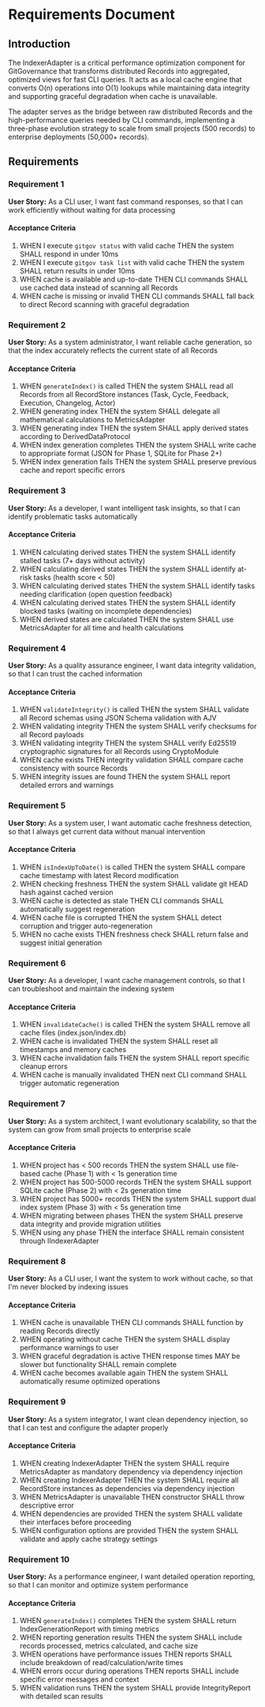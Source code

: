 # Requirements Document

## Introduction

The IndexerAdapter is a critical performance optimization component for GitGovernance that transforms distributed Records into aggregated, optimized views for fast CLI queries. It acts as a local cache engine that converts O(n) operations into O(1) lookups while maintaining data integrity and supporting graceful degradation when cache is unavailable.

The adapter serves as the bridge between raw distributed Records and the high-performance queries needed by CLI commands, implementing a three-phase evolution strategy to scale from small projects (500 records) to enterprise deployments (50,000+ records).

## Requirements

### Requirement 1

**User Story:** As a CLI user, I want fast command responses, so that I can work efficiently without waiting for data processing

#### Acceptance Criteria

1. WHEN I execute `gitgov status` with valid cache THEN the system SHALL respond in under 10ms
2. WHEN I execute `gitgov task list` with valid cache THEN the system SHALL return results in under 10ms
3. WHEN cache is available and up-to-date THEN CLI commands SHALL use cached data instead of scanning all Records
4. WHEN cache is missing or invalid THEN CLI commands SHALL fall back to direct Record scanning with graceful degradation

### Requirement 2

**User Story:** As a system administrator, I want reliable cache generation, so that the index accurately reflects the current state of all Records

#### Acceptance Criteria

1. WHEN `generateIndex()` is called THEN the system SHALL read all Records from all RecordStore instances (Task, Cycle, Feedback, Execution, Changelog, Actor)
2. WHEN generating index THEN the system SHALL delegate all mathematical calculations to MetricsAdapter
3. WHEN generating index THEN the system SHALL apply derived states according to DerivedDataProtocol
4. WHEN index generation completes THEN the system SHALL write cache to appropriate format (JSON for Phase 1, SQLite for Phase 2+)
5. WHEN index generation fails THEN the system SHALL preserve previous cache and report specific errors

### Requirement 3

**User Story:** As a developer, I want intelligent task insights, so that I can identify problematic tasks automatically

#### Acceptance Criteria

1. WHEN calculating derived states THEN the system SHALL identify stalled tasks (7+ days without activity)
2. WHEN calculating derived states THEN the system SHALL identify at-risk tasks (health score < 50)
3. WHEN calculating derived states THEN the system SHALL identify tasks needing clarification (open question feedback)
4. WHEN calculating derived states THEN the system SHALL identify blocked tasks (waiting on incomplete dependencies)
5. WHEN derived states are calculated THEN the system SHALL use MetricsAdapter for all time and health calculations

### Requirement 4

**User Story:** As a quality assurance engineer, I want data integrity validation, so that I can trust the cached information

#### Acceptance Criteria

1. WHEN `validateIntegrity()` is called THEN the system SHALL validate all Record schemas using JSON Schema validation with AJV
2. WHEN validating integrity THEN the system SHALL verify checksums for all Record payloads
3. WHEN validating integrity THEN the system SHALL verify Ed25519 cryptographic signatures for all Records using CryptoModule
4. WHEN cache exists THEN integrity validation SHALL compare cache consistency with source Records
5. WHEN integrity issues are found THEN the system SHALL report detailed errors and warnings

### Requirement 5

**User Story:** As a system user, I want automatic cache freshness detection, so that I always get current data without manual intervention

#### Acceptance Criteria

1. WHEN `isIndexUpToDate()` is called THEN the system SHALL compare cache timestamp with latest Record modification
2. WHEN checking freshness THEN the system SHALL validate git HEAD hash against cached version
3. WHEN cache is detected as stale THEN CLI commands SHALL automatically suggest regeneration
4. WHEN cache file is corrupted THEN the system SHALL detect corruption and trigger auto-regeneration
5. WHEN no cache exists THEN freshness check SHALL return false and suggest initial generation

### Requirement 6

**User Story:** As a developer, I want cache management controls, so that I can troubleshoot and maintain the indexing system

#### Acceptance Criteria

1. WHEN `invalidateCache()` is called THEN the system SHALL remove all cache files (index.json/index.db)
2. WHEN cache is invalidated THEN the system SHALL reset all timestamps and memory caches
3. WHEN cache invalidation fails THEN the system SHALL report specific cleanup errors
4. WHEN cache is manually invalidated THEN next CLI command SHALL trigger automatic regeneration

### Requirement 7

**User Story:** As a system architect, I want evolutionary scalability, so that the system can grow from small projects to enterprise scale

#### Acceptance Criteria

1. WHEN project has < 500 records THEN the system SHALL use file-based cache (Phase 1) with < 1s generation time
2. WHEN project has 500-5000 records THEN the system SHALL support SQLite cache (Phase 2) with < 2s generation time
3. WHEN project has 5000+ records THEN the system SHALL support dual index system (Phase 3) with < 5s generation time
4. WHEN migrating between phases THEN the system SHALL preserve data integrity and provide migration utilities
5. WHEN using any phase THEN the interface SHALL remain consistent through IIndexerAdapter

### Requirement 8

**User Story:** As a CLI user, I want the system to work without cache, so that I'm never blocked by indexing issues

#### Acceptance Criteria

1. WHEN cache is unavailable THEN CLI commands SHALL function by reading Records directly
2. WHEN operating without cache THEN the system SHALL display performance warnings to user
3. WHEN graceful degradation is active THEN response times MAY be slower but functionality SHALL remain complete
4. WHEN cache becomes available again THEN the system SHALL automatically resume optimized operations

### Requirement 9

**User Story:** As a system integrator, I want clean dependency injection, so that I can test and configure the adapter properly

#### Acceptance Criteria

1. WHEN creating IndexerAdapter THEN the system SHALL require MetricsAdapter as mandatory dependency via dependency injection
2. WHEN creating IndexerAdapter THEN the system SHALL require all RecordStore instances as dependencies via dependency injection
3. WHEN MetricsAdapter is unavailable THEN constructor SHALL throw descriptive error
4. WHEN dependencies are provided THEN the system SHALL validate their interfaces before proceeding
5. WHEN configuration options are provided THEN the system SHALL validate and apply cache strategy settings

### Requirement 10

**User Story:** As a performance engineer, I want detailed operation reporting, so that I can monitor and optimize system performance

#### Acceptance Criteria

1. WHEN `generateIndex()` completes THEN the system SHALL return IndexGenerationReport with timing metrics
2. WHEN reporting generation results THEN the system SHALL include records processed, metrics calculated, and cache size
3. WHEN operations have performance issues THEN reports SHALL include breakdown of read/calculation/write times
4. WHEN errors occur during operations THEN reports SHALL include specific error messages and context
5. WHEN validation runs THEN the system SHALL provide IntegrityReport with detailed scan results